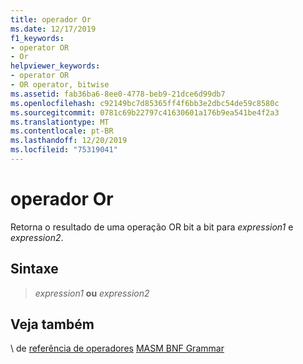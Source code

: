 ```yaml
---
title: operador Or
ms.date: 12/17/2019
f1_keywords:
- operator OR
- Or
helpviewer_keywords:
- operator OR
- OR operator, bitwise
ms.assetid: fab36ba6-8ee0-4778-beb9-21dce6d99db7
ms.openlocfilehash: c92149bc7d85365ff4f6bb3e2dbc54de59c8580c
ms.sourcegitcommit: 0781c69b22797c41630601a176b9ea541be4f2a3
ms.translationtype: MT
ms.contentlocale: pt-BR
ms.lasthandoff: 12/20/2019
ms.locfileid: "75319041"
---
```

# <a name="operator-or"></a>operador Or

Retorna o resultado de uma operação OR bit a bit para *expression1* e *expression2*.

## <a name="syntax"></a>Sintaxe

> *expression1* **ou** *expression2*

## <a name="see-also"></a>Veja também

\ de [referência de operadores](operators-reference.md)
[MASM BNF Grammar](masm-bnf-grammar.md)
